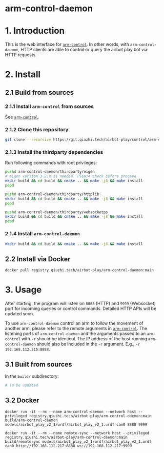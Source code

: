 # arm-control-daemon

# 1. Introduction

This is the web interface for [`arm-control`](https://git.qiuzhi.tech/airbot-play/control/arm-control). In other words, with `arm-control-daemon`, HTTP clients are able to control or query the airbot play bot via HTTP requests.

# 2. Install

## 2.1 Build from sources

### 2.1.1 Install `arm-control` from sources

See [`arm-control`](https://git.qiuzhi.tech/airbot-play/control/arm-control).

### 2.1.2 Clone this repository
```bash
git clone --recursive https://git.qiuzhi.tech/airbot-play/control/arm-control-daemon.git
```

### 2.1.3 Install the thirdparty dependencies 
Run following commands with root privileges:
```bash
pushd arm-control-daemon/thirdparty/eigen
# eigen version 3.2.x is needed. Please check before proceed
mkdir build && cd build && cmake .. && make -j8 && make install
popd

pushd arm-control-daemon/thirdparty/httplib
mkdir build && cd build && cmake .. && make -j8 && make install
popd

pushd arm-control-daemon/thirdparty/websocketpp
mkdir build && cd build && cmake .. && make -j8 && make install
popd
```

### 2.1.4 Install `arm-control-daemon`

```bash
mkdir build && cd build && cmake .. && make -j8 && make install
```

## 2.2 Install via Docker

```bash
docker pull registry.qiuzhi.tech/airbot-play/arm-control-daemon:main
```

# 3. Usage

After starting, the program will listen on `8888`
(HTTP) and `9999` (Websocket) port for incoming queries or control commands. Detailed HTTP APIs will be updated soon.

To use `arm-control-daemon` control an arm to follow the movement of another arm, please refer to the remote arguments in [`arm-control`](https://git.qiuzhi.tech/airbot-play/control/arm-control#311-run-with-local-built-binaries). The listening ports of `arm-control-daemon` and the arguments passed to an `arm-control` with `-r` should be identical. The IP address of the host running `arm-control-daemon` should also be included in the `-r` argument. E.g., `-r 192.168.112.215:8888`.

## 3.1 Built from sources

In the `build/` subdirectory:
```bash
# To be updated
```

## 3.2 Docker

```shell
docker run -it --rm --name arm-control-daemon --network host --privileged registry.qiuzhi.tech/airbot-play/arm-control-daemon:main build/arm-control-daemon models/airbot_play_v2_1/urdf/airbot_play_v2_1.urdf can0 8888 9999

docker run -it --rm --name remote-sync --network host --privileged registry.qiuzhi.tech/airbot-play/arm-control-daemon:main build/remotesync models/airbot_play_v2_1/urdf/airbot_play_v2_1.urdf can0 http://192.168.112.217:8888 ws://192.168.112.217:9999

```